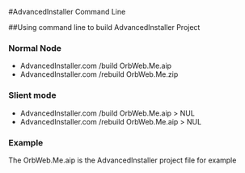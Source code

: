 #AdvancedInstaller Command Line

##Using command line to build AdvancedInstaller Project

### Normal Node 
* AdvancedInstaller.com /build OrbWeb.Me.aip
* AdvancedInstaller.com /rebuild OrbWeb.Me.zip

### Slient mode

* AdvancedInstaller.com /build OrbWeb.Me.aip > NUL
* AdvancedInstaller.com /rebuild OrbWeb.Me.aip > NUL


### Example

 The OrbWeb.Me.aip is the AdvancedInstaller project file for example

